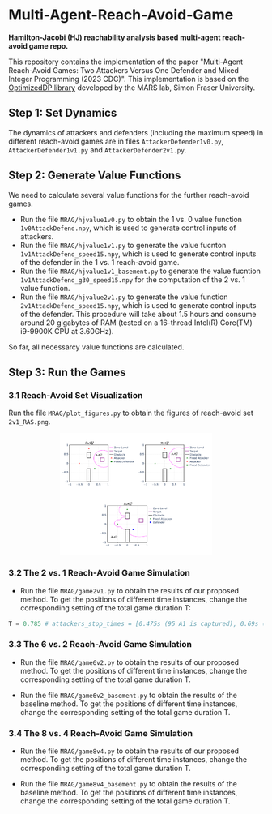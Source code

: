 # Multi-Agent-Reach-Avoid-Game

**Hamilton-Jacobi (HJ) reachability analysis based multi-agent reach-avoid game repo.**

This repository contains the implementation of the paper "Multi-Agent Reach-Avoid Games: Two Attackers Versus One Defender and Mixed Integer Programming (2023 CDC)". This implementation is based on the [OptimizedDP library](https://github.com/SFU-MARS/optimized_dp) developed by the MARS lab, Simon Fraser University.

## Step 1: Set Dynamics

The dynamics of attackers and defenders (including the maximum speed) in different reach-avoid games are in files ``AttackerDefender1v0.py``, ``AttackerDefender1v1.py`` and ``AttackerDefender2v1.py``.

## Step 2: Generate Value Functions

We need to calculate several value functions for the further reach-avoid games.

* Run the file ``MRAG/hjvalue1v0.py`` to obtain the 1 vs. 0 value function ``1v0AttackDefend.npy``, which is used to generate control inputs of attackers.
* Run the file ``MRAG/hjvalue1v1.py`` to generate the value fucnton ``1v1AttackDefend_speed15.npy``, which is used to generate control inputs of the defender in the 1 vs. 1 reach-avoid game.
* Run the file ``MRAG/hjvalue1v1_basement.py`` to generate the value fucntion ``1v1AttackDefend_g30_speed15.npy`` for the computation of the 2 vs. 1 value function.
* Run the file ``MRAG/hjvalue2v1.py`` to generate the value function ``2v1AttackDefend_speed15.npy``, which is used to generate control inputs of the defender. This procedure will take about 1.5 hours and consume around 20 gigabytes of RAM (tested on a 16-thread Intel(R) Core(TM) i9-9900K CPU at 3.60GHz).

So far, all necessarcy value functions are calculated.

## Step 3: Run the Games

### 3.1 Reach-Avoid Set Visualization

Run the file ``MRAG/plot_figures.py`` to obtain the figures of reach-avoid set ``2v1_RAS.png``.

<div align="center">
    <img src="images/2v1_RAS.png" width="300" height="240">
</div>

<!-- ![2v1_RAS](images/2v1_RAS.png) -->

### 3.2 The 2 vs. 1 Reach-Avoid Game Simulation

* Run the file ``MRAG/game2v1.py`` to obtain the results of our proposed method. To get the positions of different time instances, change the corresponding setting of the total game duration T:

``` python
T = 0.785 # attackers_stop_times = [0.475s (95 A1 is captured), 0.69s (138 A0 by D0)]
```

### 3.3 The 6 vs. 2 Reach-Avoid Game Simulation

* Run the file ``MRAG/game6v2.py`` to obtain the results of our proposed method. To get the positions of different time instances, change the corresponding setting of the total game duration T.

* Run the file ``MRAG/game6v2_basement.py`` to obtain the results of the baseline method. To get the positions of different time instances, change the corresponding setting of the total game duration T.

### 3.4 The 8 vs. 4 Reach-Avoid Game Simulation

* Run the file ``MRAG/game8v4.py`` to obtain the results of our proposed method. To get the positions of different time instances, change the corresponding setting of the total game duration T.

* Run the file ``MRAG/game8v4_basement.py`` to obtain the results of the baseline method. To get the positions of different time instances, change the corresponding setting of the total game duration T.
